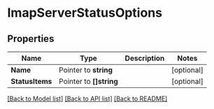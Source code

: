 # ImapServerStatusOptions

## Properties

Name | Type | Description | Notes
------------ | ------------- | ------------- | -------------
**Name** | Pointer to **string** |  | [optional] 
**StatusItems** | Pointer to **[]string** |  | [optional] 

[[Back to Model list]](../README#documentation-for-models) [[Back to API list]](../README#documentation-for-api-endpoints) [[Back to README]](../README)


